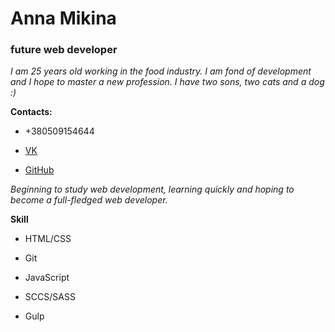# Anna Mikina 


### future web developer 

*I am 25 years old working in the food industry. I am fond of development and I hope to master a new profession.*
*I have two sons, two cats and a dog :)*


**Contacts:** 

* +380509154644

* [VK](https://vk.com/hellcat_00) 

* [GitHub](https://github.com/Hellcat00) 

*Beginning to study web development, learning quickly and hoping to become a full-fledged web developer.*


**Skill**

* HTML/CSS 

* Git 

* JavaScript 

* SCCS/SASS

* Gulp 